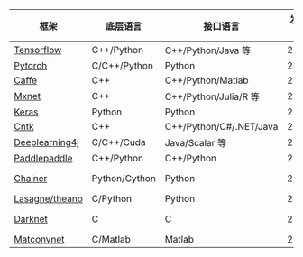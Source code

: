  
 
 | 	框架	 | 	底层语言	 | 	接口语言	 | 	发布时间	 | 	维护组织	 | 	链接地址	 | 
 | 	 ---- 	 | 	 ---- 	 | 	 ---- 	 | 	 ---- 	 | 	 ---- 	 | 	 ---- 	 | 
 | 	<a href="https://github.com/tensorflow/">Tensorflow</a>	 | 	C++/Python	 | 	C++/Python/Java 等	 | 	2015/9	 | 	Google	 | 	https://github.com/tensorflow/tensorflow	 | 
 | 	<a href="https://github.com/pytorch/pytorch">Pytorch</a>	 | 	C/C++/Python	 | 	Python	 | 	2017/1	 | 	Facebook	 | 	https://github.com/pytorch/pytorch	 | 
 | 	<a href="https://github.com/BVLC/caffe">Caffe</a>	 | 	C++	 | 	C++/Python/Matlab	 | 	2013/9	 | 	BVLC	 | 	https://github.com/BVLC/caffe	 | 
 | 	<a href="https://github.com/apache/incubator-mxnet">Mxnet</a>	 | 	C++	 | 	C++/Python/Julia/R 等	 | 	2015/5	 | 	DMLC	 | 	https://github.com/apache/incubator-mxnet	 | 
 | 	<a href="https://github.com/keras-team/keras">Keras</a>	 | 	Python	 | 	Python	 | 	2015/3	 | 	Google	 | 	https://github.com/keras-team/keras	 | 
 | 	<a href="https://github.com/Microsoft/CNTK">Cntk</a>	 | 	C++	 | 	C++/Python/C#/.NET/Java	 | 	2014/7	 | 	Microsoft	 | 	https://github.com/Microsoft/CNTK	 | 
 | 	<a href="https://github.com/deeplearning4j/deeplearning4j">Deeplearning4j</a>	 | 	C/C++/Cuda	 | 	Java/Scalar 等	 | 	2013/9	 | 	Eclipse	 | 	https://github.com/deeplearning4j/deeplearning4j	 | 
 | 	<a href="https://github.com/PaddlePaddle/Paddle">Paddlepaddle</a>	 | 	C++/Python	 | 	C++/Python	 | 	2016/8	 | 	Baidu	 | 	https://github.com/PaddlePaddle/Paddle	 | 
 | 	<a href="https://github.com/chainer/chainer">Chainer</a>	 | 	Python/Cython	 | 	Python	 | 	2015/4	 | 	Preferred networks	 | 	https://github.com/chainer/chainer	 | 
 | 	<a href="https://github.com/Lasagne/Lasagne">Lasagne/theano</a>	 | 	C/Python	 | 	Python	 | 	2014/9	 | 	Lasagne	 | 	https://github.com/Lasagne/Lasagne	 | 
 | 	<a href="https://github.com/pjreddie/darknet">Darknet</a>	 | 	C	 | 	C	 | 	2013/9	 | 	Joseph Redmon	 | 	https://github.com/pjreddie/darknet	 | 
 | 	<a href="https://github.com/vlfeat/matconvnet">Matconvnet</a>	 | 	C/Matlab	 | 	Matlab	 | 	2014/2	 | 	VLFeat	 | 	https://github.com/vlfeat/matconvnet	 | 
